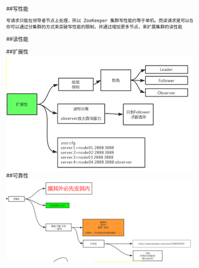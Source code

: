 ##写性能
```asp
写请求只能在领导者节点上处理，所以 ZooKeeper 集群写性能约等于单机。而读请求是可以在所有的节点上处理的，所以，读性能是能水平扩展的。也就是说，
你可以通过分集群的方式来突破写性能的限制，并通过增加更多节点，来扩展集群的读性能
```
##读性能

##扩展性
![](.z_03_分布式_服务注册中心_02_zookeeper_00_架构评估_扩展性_可用性_images/2191e395.png)
##可靠性
![](.z_03_分布式_服务注册中心_02_zookeeper_00_架构评估_扩展性_可用性_images/21cfb084.png)
